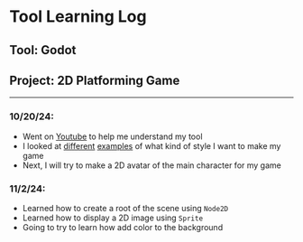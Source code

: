 # Tool Learning Log

## Tool: Godot

## Project: 2D Platforming Game

---

### 10/20/24:
* Went on [Youtube](https://www.youtube.com/watch?v=QKgTZWbwD1U&t=10s) to help me understand my tool
* I looked at [different](https://www.youtube.com/watch?v=UAS_pUTFA7o) [examples](https://godotengine.org/showcase/hive-time/) of what kind of style I want to make my game
* Next, I will try to make a 2D avatar of the main character for my game

### 11/2/24:
* Learned how to create a root of the scene using `Node2D`
* Learned how to display a 2D image using `Sprite`
* Going to try to learn how add color to the background


<!--
* Links you used today (websites, videos, etc)
* Things you tried, progress you made, etc
* Challenges, a-ha moments, etc
* Questions you still have
* What you're going to try next
-->
